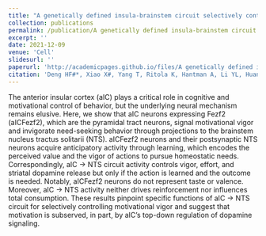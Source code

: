 ```yaml
---
title: "A genetically defined insula-brainstem circuit selectively controls motivational vigor"
collection: publications
permalink: /publication/A genetically defined insula-brainstem circuit selectively controls motivational vigor
excerpt: ''
date: 2021-12-09
venue: 'Cell'
slidesurl: ''
paperurl: 'http://academicpages.github.io/files/A genetically defined insula-brainstem circuit selectively controls motivational vigor.pdf'
citation: 'Deng HF#*, Xiao X#, Yang T, Ritola K, Hantman A, Li YL, Huang ZJ, Li B*(2021). A genetically defined insula-brainstem circuit selectively controls motivational vigor. Cell. 184(26): 6344-6360.e18(*corresponding author,#co-first author)'
---
```


The anterior insular cortex (aIC) plays a critical role in cognitive and motivational control of behavior, but the underlying neural mechanism remains elusive. Here, we show that aIC neurons expressing Fezf2 (aICFezf2), which are the pyramidal tract neurons, signal motivational vigor and invigorate need-seeking behavior through projections to the brainstem nucleus tractus solitarii (NTS). aICFezf2 neurons and their postsynaptic NTS neurons acquire anticipatory activity through learning, which encodes the perceived value and the vigor of actions to pursue homeostatic needs. Correspondingly, aIC → NTS circuit activity controls vigor, effort, and striatal dopamine release but only if the action is learned and the outcome is needed. Notably, aICFezf2 neurons do not represent taste or valence. Moreover, aIC → NTS activity neither drives reinforcement nor influences total consumption. These results pinpoint specific functions of aIC → NTS circuit for selectively controlling motivational vigor and suggest that motivation is subserved, in part, by aIC’s top-down regulation of dopamine signaling.
